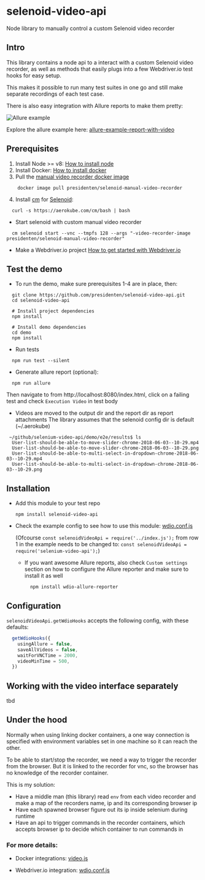 # selenoid-video-api
Node library to manually control a custom Selenoid video recorder

## Intro
This library contains a node api to a interact with a custom Selenoid video recorder,
as well as methods that easily plugs into a few Webdriver.io test hooks for easy setup.

This makes it possible to run many test suites in one go and still make separate recordings of each test case.

There is also easy integration with Allure reports to make them pretty:

![Allure example](https://presidenten.github.io/allure-example-report-with-video/assets/allure_example.gif)

Explore the allure example here: [allure-example-report-with-video](https://presidenten.github.io/allure-example-report-with-video)


## Prerequisites
1. Install Node >= v8: [How to install node](https://nodejs.org/en/download/package-manager/)
2. Install Docker: [How to install docker](https://docs.docker.com/install/)
3. Pull the [manual video recorder docker image](https://hub.docker.com/r/presidenten/selenoid-manual-video-recorder/)
  ```shell
      docker image pull presidenten/selenoid-manual-video-recorder
  ```
4. Install [cm](https://github.com/aerokube/cm) for [Selenoid](https://github.com/aerokube/selenoid):
  ```shell
    curl -s https://aerokube.com/cm/bash | bash
  ```
  - Start selenoid with custom manual video recorder
  ```shell
    cm selenoid start --vnc --tmpfs 128 --args "-video-recorder-image presidenten/selenoid-manual-video-recorder"
  ```
- Make a Webdriver.io project [How to get started with Webdriver.io](http://webdriver.io/guide/getstarted/install.html)

## Test the demo
- To run the demo, make sure prerequisites 1-4 are in place, then:
```shell
  git clone https://github.com/presidenten/selenoid-video-api.git
  cd selenoid-video-api

  # Install project dependencies
  npm install

  # Install demo dependencies
  cd demo
  npm install
```
- Run tests
```shell
  npm run test --silent
```
- Generate allure report (optional):
```shell
  npm run allure
```
  Then navigate to from http://localhost:8080/index.html, click on a failing test and check `Execution Video` in test body

- Videos are moved to the output dir and the report dir as report attachments
The library assumes that the selenoid config dir is default (~/.aerokube)
```shell
 ~/github/selenium-video-api/demo/e2e/results$ ls
  User-list-should-be-able-to-move-slider-chrome-2018-06-03--10-29.mp4
  User-list-should-be-able-to-move-slider-chrome-2018-06-03--10-29.png
  User-list-should-be-able-to-multi-select-in-dropdown-chrome-2018-06-03--10-29.mp4
  User-list-should-be-able-to-multi-select-in-dropdown-chrome-2018-06-03--10-29.png
```

## Installation
- Add this module to your test repo
  ```shell
  npm install selenoid-video-api
  ```

- Check the example config to see how to use this module: [wdio.conf.js](https://github.com/presidenten/selenoid-video-api/blob/master/demo/wdio.conf.js)

  (Ofcourse `const selenoidVideoApi = require('../index.js');` from row 1 in the example needs to be changed to: `const selenoidVideoApi = require('selenium-video-api');`)

  - If you want awesome Allure reports, also check `Custom settings` section on how to configure the Allure reporter and make sure to install it as well
    ```shell
      npm install wdio-allure-reporter
    ```

## Configuration

`selenoidVideoApi.getWdioHooks` accepts the following config, with these defaults:

```javascript
  getWdioHooks({
    usingAllure = false,
    saveAllVideos = false,
    waitForVNCTime = 2000,
    videoMinTime = 500,
  })
```

## Working with the video interface separately

tbd


## Under the hood

Normally when using linking docker containers, a one way connection is specified with
environment variables set in one machine so it can reach the other.

To be able to start/stop the recorder, we need a way to trigger the recorder from the browser.
But it is linked to the recorder for vnc, so the browser has no knowledge of the recorder container.

This is my solution:
- Have a middle man (this library) read `env` from each video recorder and make a map of the recorders name, ip and its corresponding browser ip
- Have each spawned browser figure out its ip inside selenium during runtime
- Have an api to trigger commands in the recorder containers, which accepts browser ip to decide which container to run commands in

### For more details:
- Docker integrations:
[video.js](https://github.com/presidenten/selenoid-video-api/blob/master/lib/video.js)

- Webdriver.io integration:
[wdio.conf.js](https://github.com/presidenten/selenoid-video-api/blob/master/demo/wdio.conf.js)
